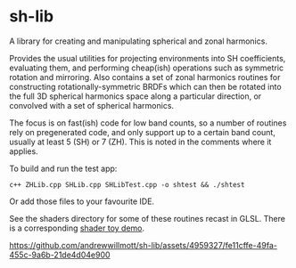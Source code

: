 sh-lib
======

A library for creating and manipulating spherical and zonal harmonics.

Provides the usual utilities for projecting environments into SH coefficients,
evaluating them, and performing cheap(ish) operations such as symmetric rotation
and mirroring. Also contains a set of zonal harmonics routines for constructing
rotationally-symmetric BRDFs which can then be rotated into the full 3D
spherical harmonics space along a particular direction, or convolved with a set
of spherical harmonics.

The focus is on fast(ish) code for low band counts, so a number of routines rely
on pregenerated code, and only support up to a certain band count, usually at
least 5 (SH) or 7 (ZH). This is noted in the comments where it applies.

To build and run the test app:

    c++ ZHLib.cpp SHLib.cpp SHLibTest.cpp -o shtest && ./shtest

Or add those files to your favourite IDE.

See the shaders directory for some of these routines recast in GLSL. There is
a corresponding [shader toy demo](https://www.shadertoy.com/view/dl3Bz8).

https://github.com/andrewwillmott/sh-lib/assets/4959327/fe11cffe-49fa-455c-9a6b-21de4d04e900
